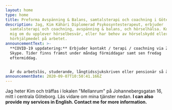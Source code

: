 ```yaml
---
layout: home
type: home
title: Preforma Avspänning & Balans, samtalsterapi och coachning i Göteborg.
description: Jag, Kim Kähäri Diplomerad Psykosyntesterapeut, erbjuder
  samtalsterapi och coachning, avspänning & balans, och hörselhälsa. Kontakta
  mig om du upplever hörselbesvär, eller har behov av hörselskydd eller
  hörhjälpmedel på arbetet.
announcementText: >-
  **COVID-19 uppdatering:** Erbjuder kontakt / terapi / coachning via Zoom eller
  Skype. Tider finns främst under måndag förmiddagar samt sen fredag
  eftermiddag.


  Är du arbetslös, studerande, långtidssjukskriven eller pensionär så är kostnaden reducerad med 20%.
announcementDate: 2020-09-07T10:50:41.166Z
---
```

Jag heter Kim och träffas i lokalen "Mellanrum" på Johannebergsgatan 16, mitt i centrala Göteborg. Läs vidare om mina tjänster nedan. **I can also provide my services in English.  Contact me for more information.**
